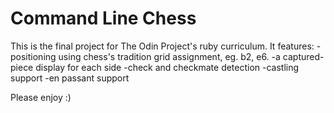 # Command Line Chess
This is the final project for The Odin Project's ruby curriculum.  It features:
  -positioning using chess's tradition grid assignment, eg. b2, e6.
  -a captured-piece display for each side
  -check and checkmate detection
  -castling support
  -en passant support

Please enjoy :)